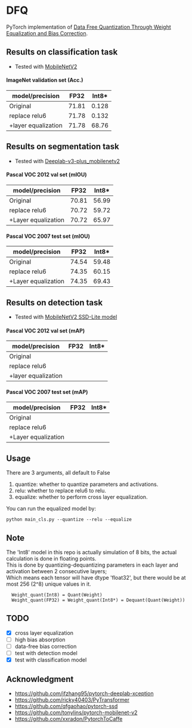 # DFQ
PyTorch implementation of [Data Free Quantization Through Weight Equalization and Bias Correction](https://arxiv.org/abs/1906.04721).

## Results on classification task
- Tested with [MobileNetV2](https://github.com/tonylins/pytorch-mobilenet-v2)
#### ImageNet validation set (Acc.)  
model/precision | FP32 | Int8*|
-----------|------|------|
Original   | 71.81 | 0.128
replace relu6 | 71.78 | 0.132
+layer equalization | 71.78 | 68.76

## Results on segmentation task
- Tested with [Deeplab-v3-plus_mobilenetv2](https://github.com/jfzhang95/pytorch-deeplab-xception)  
#### Pascal VOC 2012 val set (mIOU)  

model/precision | FP32  | Int8*|
----------------|-------|-------|
Original  | 70.81 |  56.99|
replace relu6  | 70.72 |  59.72|
+Layer equalization  | 70.72 | 65.97|  

#### Pascal VOC 2007 test set (mIOU)  
model/precision | FP32  | Int8*  
----------------|-------|-------  
Original | 74.54 |  59.48
replace relu6 | 74.35 |  60.15
+Layer equalization  | 74.35 | 69.43

## Results on detection task  
- Tested with [MobileNetV2 SSD-Lite model](https://github.com/qfgaohao/pytorch-ssd)
#### Pascal VOC 2012 val set (mAP)  
model/precision | FP32 | Int8*|
-----------|------|------|
Original   |  | 
replace relu6 |  | 
+layer equalization |  | 

#### Pascal VOC 2007 test set (mAP)  
model/precision | FP32  | Int8*  
----------------|-------|-------  
Original |  |  
replace relu6 |  |  
+Layer equalization  |  | 

## Usage
There are 3 arguments, all default to False
  1. quantize: whether to quantize parameters and activations.  
  2. relu: whether to replace relu6 to relu.  
  3. equalize: whether to perform cross layer equalization.  

You can run the equalized model by:
```
python main_cls.py --quantize --relu --equalize
```

## Note
The 'Int8' model in this repo is actually simulation of 8 bits, the actual calculation is done in floating points.  
This is done by quantizing-dequantizing parameters in each layer and activation between 2 consecutive layers;  
Which means each tensor will have dtype 'float32', but there would be at most 256 (2^8) unique values in it.  
```
  Weight_quant(Int8) = Quant(Weight)
  Weight_quant(FP32) = Weight_quant(Int8*) = Dequant(Quant(Weight))
```

## TODO
- [x] cross layer equalization
- [ ] high bias absorption
- [ ] data-free bias correction
- [ ] test with detection model
- [x] test with classification model

## Acknowledgment
- https://github.com/jfzhang95/pytorch-deeplab-xception
- https://github.com/ricky40403/PyTransformer
- https://github.com/qfgaohao/pytorch-ssd
- https://github.com/tonylins/pytorch-mobilenet-v2
- https://github.com/xxradon/PytorchToCaffe

